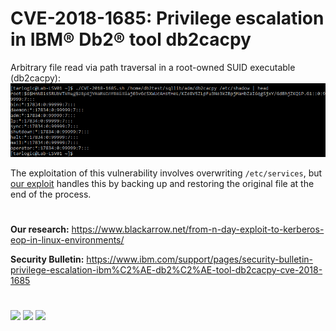 # CVE-2018-1685: Privilege escalation in IBM® Db2® tool db2cacpy


Arbitrary file read via path traversal in a root-owned SUID executable (db2cacpy):
![Reading of /etc/shadow](db2_shadow.png "Reading of /etc/shadow")

The exploitation of this vulnerability involves overwriting `/etc/services`, but [our exploit](CVE-2018-1685.sh) handles this by backing up and restoring the original file at the end of the process.

#

__Our research:__ https://www.blackarrow.net/from-n-day-exploit-to-kerberos-eop-in-linux-environments/

__Security Bulletin:__ https://www.ibm.com/support/pages/security-bulletin-privilege-escalation-ibm%C2%AE-db2%C2%AE-tool-db2cacpy-cve-2018-1685<br>
#

[![](https://img.shields.io/badge/www-blackarrow.net-E5A505?style=flat-square)](https://www.blackarrow.net) [![](https://img.shields.io/badge/twitter-@BlackArrowSec-00aced?style=flat-square&logo=twitter&logoColor=white)](https://twitter.com/BlackArrowSec) [![](https://img.shields.io/badge/linkedin-@BlackArrowSec-0084b4?style=flat-square&logo=linkedin&logoColor=white)](https://www.linkedin.com/company/blackarrowsec/)
